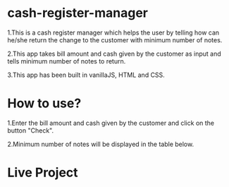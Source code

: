 # cash-register-manager
 1.This is a cash register manager which helps the user by telling how can he/she return the change to the customer with minimum number of notes.

 2.This app takes bill amount and cash given by the customer as input and tells minimum number of notes to return.

 3.This app has been built in vanillaJS, HTML and CSS.

 # How to use?
 1.Enter the bill amount and cash given by the customer and click on the button "Check".

 2.Minimum number of notes will be displayed in the table below.

 # Live Project
 

